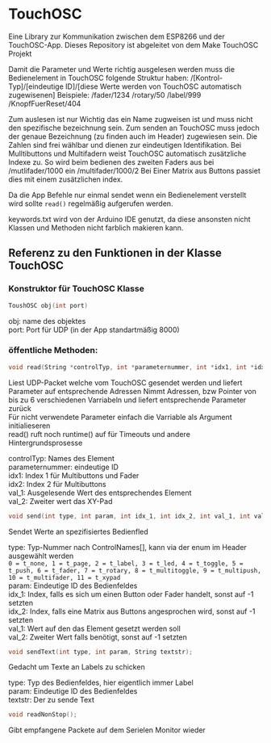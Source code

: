 # TouchOSC
Eine Library zur Kommunikation zwischen dem ESP8266 und der TouchOSC-App. Dieses Repository ist abgeleitet von dem Make TouchOSC Projekt

Damit die Parameter und Werte richtig ausgelesen werden muss die Bedienelement in TouchOSC folgende Struktur haben:
/[Kontrol-Typ]/[eindeutige ID]/[diese Werte werden von TouchOSC automatisch zugewisenen]
Beispiele:
/fader/1234
/rotary/50
/label/999
/KnopfFuerReset/404

Zum auslesen ist nur Wichtig das ein Name zugweisen ist und muss nicht den spezifische bezeichnung sein. 
Zum senden an TouchOSC muss jedoch der genaue Bezeichnung (zu finden auch im Header) zugewiesen sein. Die Zahlen sind frei wählbar und dienen zur eindeutigen Identifikation. 
Bei Mulltibuttons und Multifadern weist TouchOSC automatisch zusätzliche Indexe zu.
So wird beim bedienen des zweiten Faders aus bei /mutlifader/1000 ein /multifader/1000/2
Bei Einer Matrix aus Buttons passiet dies mit einem zusätzlichen index.

Da die App Befehle nur einmal sendet wenn ein Bedienelement verstellt wird sollte `read()` regelmäßig aufgerufen werden.

keywords.txt wird von der Arduino IDE genutzt, da diese ansonsten nicht Klassen und Methoden nicht farblich makieren kann.


## Referenz zu den Funktionen in der Klasse TouchOSC

### Konstruktor für TouchOSC Klasse
```c++
ToushOSC obj(int port)
```
obj: name des objektes  
port: Port für UDP (in der App standartmäßig 8000)

### öffentliche Methoden:
```c++
void read(String *controlTyp, int *parameternummer, int *idx1, int *idx2, int *val_1, int *val_2);
```
Liest UDP-Packet welche vom TouchOSC gesendet werden und liefert Parameter auf entsprechende Adressen
Nimmt Adressen, bzw Pointer von bis zu 6 verschiedenen Varriabeln und liefert entsprechende Parameter zurück  
Für nicht verwendete Parameter einfach die Varriable als Argument initialieseren  
read() ruft noch runtime() auf für Timeouts und andere Hintergrundsprosesse  

controlTyp: Names des Element  
parameternummer: eindeutige ID  
idx1: Index 1 für Multibuttons und Fader  
idx2: Index 2 für Multibuttons  
val_1: Ausgelesende Wert des entsprechendes Element  
val_2: Zweiter wert das XY-Pad  

```c++
void send(int type, int param, int idx_1, int idx_2, int val_1, int val_2);
```
Sendet Werte an spezifisiertes Bedienfled  

type: Typ-Nummer nach ControlNames[], kann via der enum im Header ausgewählt werden  
`0 = t_none, 1 = t_page, 2 = t_label, 3 = t_led, 4 = t_toggle, 5 = t_push, 6 = t_fader, 7 = t_rotary, 8 = t_multitoggle, 9 = t_multipush, 10 = t_multifader, 11 = t_xypad`  
param: Eindeutige ID des Bedienfeldes  
idx_1: Index, falls es sich um einen Button oder Fader handelt, sonst auf -1 setzten  
idx_2: Index, falls eine Matrix aus Buttons angesprochen wird, sonst auf -1 setzten  
val_1: Wert auf den das Element gesetzt werden soll  
val_2: Zweiter Wert falls benötigt, sonst auf -1 setzten  

```c++
void sendText(int type, int param, String textstr);
```
Gedacht um Texte an Labels zu schicken  

type: Typ des Bedienfeldes, hier eigentlich immer Label  
param: Eindeutige ID des Bedienfeldes  
textstr: Der zu sende Text

```c++
void readNonStop();
```
Gibt empfangene Packete auf dem Serielen Monitor wieder 
